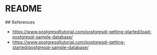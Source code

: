 # README

## References

* https://www.postgresqltutorial.com/postgresql-getting-started/load-postgresql-sample-database/
* https://www.postgresqltutorial.com/postgresql-getting-started/postgresql-sample-database/